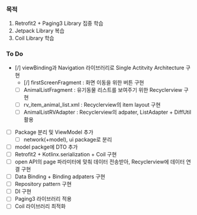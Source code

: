 ### 목적
1. Retrofit2 + Paging3 Library 집중 학습
2. Jetpack Library 복습
3. Coil Library 학습

### To Do
- [/] viewBinding과 Navigation 라이브러리로 Single Actitvity Architecture 구현
  - [/] firstScreenFragment : 화면 이동을 위한 버튼 구현
  - [ ] AnimalListFragment : 유기동물 리스트를 보여주기 위한 Recyclerview 구현
  - [ ] rv_item_animal_list.xml : Recyclerview의 item layout 구현
  - [ ] AnimalListRVAdapter : Recyclerview의 adpater, ListAdapter + DiffUtil 활용
- [ ] Package 분리 및 ViewModel 추가
  - [ ] network(+model), ui package로 분리
- [ ] model packge에 DTO 추가
- [ ] Retrofit2 + Kotlinx.serialization + Coil 구현
- [ ] open API의 page 파라미터에 맞춰 데이터 전송받아, Recyclerview에 데이터 연결 구현
- [ ] Data Binding + Binding adpaters 구현
- [ ] Repository pattern 구현
- [ ] DI 구현
- [ ] Paging3 라이브러리 적용
- [ ] Coil 라이브러리 최적화
